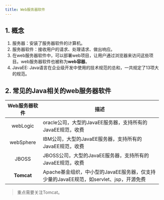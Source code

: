 ```yaml
---
title: Web服务器软件
---
```


## 1. 概念

1. 服务器：安装了服务器软件的计算机。
2. 服务器软件：接收用户的请求、处理请求、做出响应。
3. 在web服务器软件中，可以部署web项目，让用户通过浏览器来访问这些项目。web服务器软件也被称为**web容器**。
4. JavaEE: Java语言在企业级开发中使用的技术规范的总和，一共规定了13项大的规范。

## 2. 常见的Java相关的web服务器软件

| Web服务器软件 | 描述                                                         |
| :-----------: | ------------------------------------------------------------ |
|   webLogic    | oracle公司，大型的JavaEE服务器，支持所有的JavaEE规范，收费   |
|   webSphere   | IBM公司，大型的JavaEE服务器，支持所有的JavaEE规范，收费      |
|     JBOSS     | JBOSS公司，大型的JavaEE服务器，支持所有的JavaEE规范，收费    |
|  **Tomcat**   | Apache基金组织，中小型的JavaEE服务器，仅支持少量的JavaEE规范，如servlet、jsp，开源免费 |

> 重点需要关注Tomcat。

